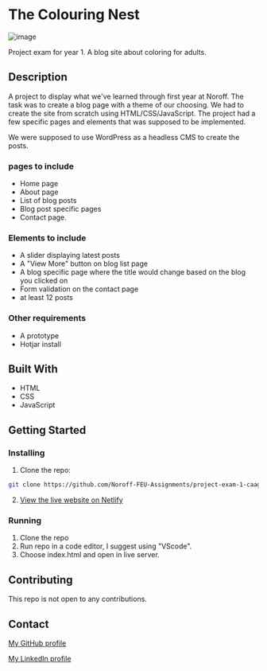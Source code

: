 # The Colouring Nest

![image](</media/127.0.0.1_5501_index.html%20(1).png>)

Project exam for year 1. A blog site about coloring for adults.

## Description

A project to display what we've learned through first year at Noroff. The task was to create a blog page with a theme of our choosing. We had to create the site from scratch using HTML/CSS/JavaScript. The project had a few specific pages and elements that was supposed to be implemented.

We were supposed to use WordPress as a headless CMS to create the posts.

### pages to include

- Home page
- About page
- List of blog posts
- Blog post specific pages
- Contact page.

### Elements to include

- A slider displaying latest posts
- A "View More" button on blog list page
- A blog specific page where the title would change based on the blog you clicked on
- Form validation on the contact page
- at least 12 posts

### Other requirements

- A prototype
- Hotjar install

## Built With

- HTML
- CSS
- JavaScript

## Getting Started

### Installing

1. Clone the repo:

```bash
git clone https://github.com/Noroff-FEU-Assignments/project-exam-1-caagedal.git
```

2. [View the live website on Netlify](https://capable-horse-b08ce9.netlify.app/)

### Running

1. Clone the repo
2. Run repo in a code editor, I suggest using "VScode".
3. Choose index.html and open in live server.

## Contributing

This repo is not open to any contributions.

## Contact

[My GitHub profile](https://github.com/caagedal)

[My LinkedIn profile](https://www.linkedin.com/in/cecilie-aagedal-b442b82b6/)
